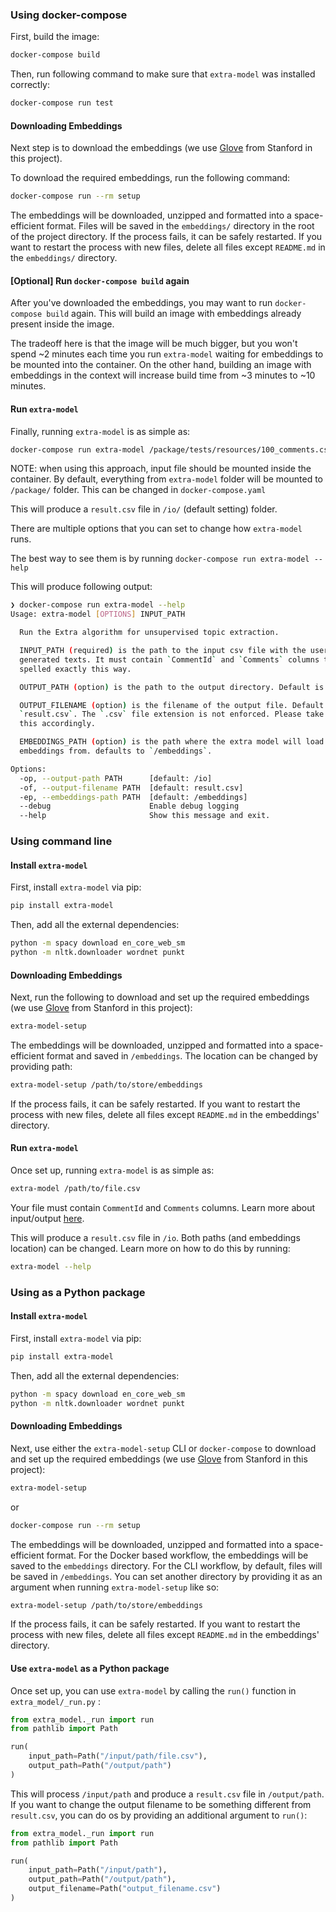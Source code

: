 ### Using docker-compose

First, build the image:

```bash
docker-compose build
```

Then, run following command to make sure that `extra-model` was installed correctly:

```bash
docker-compose run test
```

#### Downloading Embeddings

Next step is to download the embeddings (we use [Glove](https://nlp.stanford.edu/projects/glove/) from Stanford in this project).

To download the required embeddings, run the following command:

```bash
docker-compose run --rm setup
```

The embeddings will be downloaded, unzipped and formatted into a space-efficient format. Files will be saved in the `embeddings/` directory in the root of the project directory. If the process fails, it can be safely restarted. If you want to restart the process with new files, delete all files except `README.md` in the `embeddings/` directory.

#### [Optional] Run `docker-compose build` again

After you've downloaded the embeddings, you may want to run `docker-compose build` again. 
This will build an image with embeddings already present inside the image. 

The tradeoff here is that the image will be much bigger, but you won't spend ~2 minutes each time you run `extra-model` waiting for embeddings to be mounted into the container.
On the other hand, building an image with embeddings in the context will increase build time from ~3 minutes to ~10 minutes.

#### Run `extra-model`

Finally, running `extra-model` is as simple as:

```bash
docker-compose run extra-model /package/tests/resources/100_comments.csv
```

NOTE: when using this approach, input file should be mounted inside the container.
By default, everything from `extra-model` folder will be mounted to `/package/` folder.
This can be changed in `docker-compose.yaml`

This will produce a `result.csv` file in `/io/` (default setting) folder.

There are multiple options that you can set to change how `extra-model` runs.

The best way to see them is by running `docker-compose run extra-model --help`

This will produce following output:

```bash
❯ docker-compose run extra-model --help
Usage: extra-model [OPTIONS] INPUT_PATH

  Run the Extra algorithm for unsupervised topic extraction.

  INPUT_PATH (required) is the path to the input csv file with the user
  generated texts. It must contain `CommentId` and `Comments` columns that are
  spelled exactly this way.

  OUTPUT_PATH (option) is the path to the output directory. Default is `/io`.

  OUTPUT_FILENAME (option) is the filename of the output file. Default is
  `result.csv`. The `.csv` file extension is not enforced. Please take care of
  this accordingly.

  EMBEDDINGS_PATH (option) is the path where the extra model will load the
  embeddings from. defaults to `/embeddings`.

Options:
  -op, --output-path PATH      [default: /io]
  -of, --output-filename PATH  [default: result.csv]
  -ep, --embeddings-path PATH  [default: /embeddings]
  --debug                      Enable debug logging
  --help                       Show this message and exit.

```

### Using command line

#### Install `extra-model`

First, install `extra-model` via pip:

```bash
pip install extra-model
```

Then, add all the external dependencies:

```bash
python -m spacy download en_core_web_sm
python -m nltk.downloader wordnet punkt
```

#### Downloading Embeddings

Next, run the following to download and set up the required embeddings (we use [Glove](https://nlp.stanford.edu/projects/glove/) from Stanford in this project):

```bash
extra-model-setup
```

The embeddings will be downloaded, unzipped and formatted into a space-efficient format and saved in `/embeddings`.
The location can be changed by providing path:

```bash
extra-model-setup /path/to/store/embeddings
```

If the process fails, it can be safely restarted. If you want to restart the process with new files, delete all files except `README.md` in the embeddings' directory.

#### Run `extra-model`

Once set up, running `extra-model` is as simple as:

```bash
extra-model /path/to/file.csv 
```

Your file must contain `CommentId` and `Comments` columns. Learn more about input/output [here](https://wayfair-incubator.github.io/extra-model/site/#extra-model-input).

This will produce a `result.csv` file in `/io`. Both paths (and embeddings location) can be changed.
Learn more on how to do this by running:

```bash
extra-model --help
```

### Using as a Python package

#### Install `extra-model`

First, install `extra-model` via pip:

```bash
pip install extra-model
```

Then, add all the external dependencies:

```bash
python -m spacy download en_core_web_sm
python -m nltk.downloader wordnet punkt
```

#### Downloading Embeddings

Next, use either the `extra-model-setup` CLI or `docker-compose` to download and set up the required embeddings (we use [Glove](https://nlp.stanford.edu/projects/glove/) from Stanford in this project):

```bash
extra-model-setup
```

or

```bash
docker-compose run --rm setup
```


The embeddings will be downloaded, unzipped and formatted into a space-efficient format. 
For the Docker based workflow, the embeddings will be saved to the `embeddings` directory. 
For the CLI workflow, by default, files will be saved in `/embeddings`. 
You can set another directory by providing it as an argument when running `extra-model-setup` like so:

```bash
extra-model-setup /path/to/store/embeddings
```


If the process fails, it can be safely restarted. If you want to restart the process with new files, delete all files except `README.md` in the embeddings' directory.

#### Use `extra-model` as a Python package

Once set up, you can use `extra-model` by calling the `run()` function in `extra_model/_run.py` :

```python
from extra_model._run import run
from pathlib import Path

run(
    input_path=Path("/input/path/file.csv"),
    output_path=Path("/output/path")
)
```

This will process `/input/path` and produce a `result.csv` file in `/output/path`. 
If you want to change the output filename to be something different from `result.csv`, you can do os by providing an 
additional argument to `run()`:

```python
from extra_model._run import run
from pathlib import Path

run(
    input_path=Path("/input/path"),
    output_path=Path("/output/path"),
    output_filename=Path("output_filename.csv")
)
```
